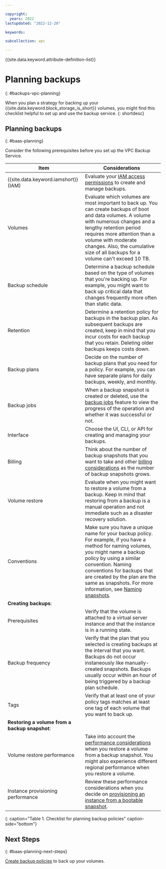```yaml
---

copyright:
  years: 2022
lastupdated: "2022-12-20"

keywords:

subcollection: vpc

---
```


{{site.data.keyword.attribute-definition-list}}

# Planning backups
{: #backups-vpc-planning}

When you plan a strategy for backing up your {{site.data.keyword.block_storage_is_short}} volumes, you might find this checklist helpful to set up and use the backup service.
{: shortdesc}

## Planning backups
{: #baas-planning}

Consider the following prerequisites before you set up the VPC Backup Service.

| Item | Considerations |
|------|----------------|
| {{site.data.keyword.iamshort}} (IAM) | Evaluate your [IAM access permissions](/docs/vpc?topic=vpc-backup-service-manage#baas-vpc-iam) to create and manage backups. |
| Volumes | Evaluate which volumes are most important to back up. You can create backups of boot and data volumes. A volume with numerous changes and a lengthy retention period requires more attention than a volume with moderate changes. Also, the cumulative size of all backups for a volume can't exceed 10 TB. |
| Backup schedule | Determine a backup schedule based on the type of volumes that you're backing up. For example, you might want to back up critical data that changes frequently more often than static data. |
| Retention | Determine a retention policy for backups in the backup plan. As subsequent backups are created, keep in mind that you incur costs for each backup that you retain. Deleting older backups keeps costs down. |
| Backup plans | Decide on the number of backup plans that you need for a policy. For example, you can have separate plans for daily backups, weekly, and monthly. |
| Backup jobs | When a backup snapshot is created or deleted, use the [backup jobs](/docs/vpc?topic=vpc-backup-view-policy-jobs) feature to view the progress of the operation and whether it was successful or not. |
| Interface | Choose the UI, CLI, or API for creating and managing your backups. |
| Billing | Think about the number of backup snapshots that you want to take and other [billing considerations](/docs/vpc?topic=vpc-snapshots-vpc-about&interface=api#snapshots_vpc_considerations) as the number of backup snapshots grows. |
| Volume restore | Evaluate when you might want to restore a volume from a backup. Keep in mind that restoring from a backup is a manual operation and not immediate such as a disaster recovery solution. |
| Conventions | Make sure you have a unique name for your backup policy. For example, if you have a method for naming volumes, you might name a backup policy by using a similar convention. Naming conventions for backups that are created by the plan are the same as snapshots. For more information, see [Naming snapshots](/docs/vpc?topic=vpc-snapshots-vpc-manage#snapshots-vpc-naming). |
|**Creating backups**: |
| Prerequisites | Verify that the volume is attached to a virtual server instance and that the instance is in a running state. |
| Backup frequency | Verify that the plan that you selected is creating backups at the interval that you want. Backups do not occur instaneously like manually-created snapshots. Backups usually occur within an hour of being triggered by a backup plan schedule. |
| Tags | Verify that at least one of your policy tags matches at least one tag of each volume that you want to back up. |
|**Restoring a volume from a backup snapshot**: |
| Volume restore performance | Take into account the [performance considerations](/docs/vpc?topic=vpc-baas-vpc-restore&interface=ui#baas-performance-considerations) when you restore a volume from a backup snapshot. You might also experience different regional performance when you restore a volume. |
| Instance provisioning performance | Review these performance considerations when you decide on [provisioning an instance from a bootable snapshot](/docs/vpc?topic=vpc-baas-vpc-restore&interface=ui#baas-boot-perf).
{: caption="Table 1. Checklist for planning backup policies" caption-side="bottom"}

## Next Steps
{: #baas-planning-next-steps}

[Create backup policies](/docs/vpc?topic=vpc-backup-policy-create) to back up your volumes.

